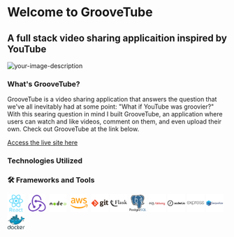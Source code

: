 # Welcome to GrooveTube
## A full stack video sharing applicaition inspired by YouTube

<img src="https://github.com/spencerwilf/GrooveTube/assets/98922382/b66603b8-69f6-449e-8e5a-36af620112fb" alt="your-image-description" width="500" height="500">


### What's GrooveTube?
GrooveTube is a video sharing application that answers the question that we've all inevitably had at some point: "What if YouTube was groovier?" With this searing question in mind I built GrooveTube, an application where users can watch and like videos, comment on them, and even upload their own. Check out GrooveTube at the link below.

[Access the live site here](https://groovetube.onrender.com/)

### Technologies Utilized
### :hammer_and_wrench: Frameworks and Tools
<div>
  <img src="https://github.com/devicons/devicon/blob/master/icons/react/react-original-wordmark.svg" title="React" alt="React" width="40" height="40"/>&nbsp;
  <img src="https://github.com/devicons/devicon/blob/master/icons/redux/redux-original.svg" title="Redux" alt="Redux " width="40" height="40"/>&nbsp; 
  <img src="https://github.com/devicons/devicon/blob/master/icons/nodejs/nodejs-original-wordmark.svg" title="NodeJS" alt="NodeJS" width="40" height="40"/>&nbsp;
  <img src="https://github.com/devicons/devicon/blob/master/icons/amazonwebservices/amazonwebservices-plain-wordmark.svg" title="AWS" alt="AWS" width="40" height="40"/>&nbsp;
  <img src="https://github.com/devicons/devicon/blob/master/icons/git/git-original-wordmark.svg" title="Git" **alt="Git" width="40" height="40"/>
  <img src="https://github.com/devicons/devicon/blob/master/icons/flask/flask-original-wordmark.svg" title="flask" **alt="flask" width="40" height="40"/>
  <img src="https://github.com/devicons/devicon/blob/master/icons/postgresql/postgresql-original-wordmark.svg" title="postgres" **alt="postgres" width="40" height="40"/>
  <img src="https://github.com/devicons/devicon/blob/master/icons/sqlalchemy/sqlalchemy-original-wordmark.svg" title="sqlalchemy" **alt="sqlalchemy" width="40" height="40"/>
    <img src="https://github.com/devicons/devicon/blob/master/icons/socketio/socketio-original-wordmark.svg" title="socket" **alt="socket" width="40" height="40"/>
  <img src="https://github.com/devicons/devicon/blob/master/icons/express/express-original-wordmark.svg" title="express" **alt="express" width="40" height="40"/>
  <img src="https://github.com/devicons/devicon/blob/master/icons/sequelize/sequelize-original-wordmark.svg" title="sequelize" **alt="sequelize" width="40" height="40"/>
   <img src="https://github.com/devicons/devicon/blob/master/icons/docker/docker-original-wordmark.svg" title="docker" **alt="docker" width="40" height="40"/>
</div>


